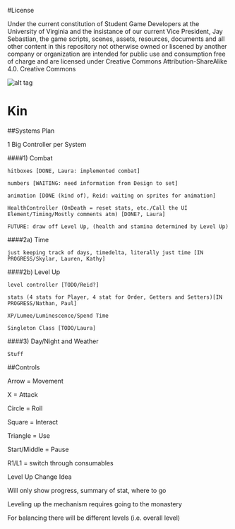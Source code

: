 #License

Under the current constitution of Student Game Developers at the University of Virginia and the insistance of our current Vice President, Jay Sebastian, the game scripts, scenes, assets, resources, documents and all other content in this repository not otherwise owned or liscened by another company or organization are intended for public use and consumption free of charge and are licensed under Creative Commons Attribution-ShareAlike 4.0. Creative Commons 

![alt tag](https://camo.githubusercontent.com/e170e276291254896665fa8f612b99fe5b7dd005/68747470733a2f2f692e6372656174697665636f6d6d6f6e732e6f72672f6c2f62792d73612f342e302f38387833312e706e67)


# Kin

##Systems Plan

1 Big Controller per System

####1) Combat

	hitboxes [DONE, Laura: implemented combat]
  
	numbers [WAITING: need information from Design to set]
  
	animation [DONE (kind of), Reid: waiting on sprites for animation]
  
	HealthController (OnDeath = reset stats, etc./Call the UI Element/Timing/Mostly comments atm) [DONE?, Laura]
	
	FUTURE: draw off Level Up, (health and stamina determined by Level Up)
  
####2a) Time

	just keeping track of days, timedelta, literally just time [IN PROGRESS/Skylar, Lauren, Kathy]

  
####2b) Level Up

	level controller [TODO/Reid?]
  
	stats (4 stats for Player, 4 stat for Order, Getters and Setters)[IN PROGRESS/Nathan, Paul]
  
	XP/Lumee/Luminescence/Spend Time
  
	Singleton Class [TODO/Laura]
  
####3) Day/Night and Weather

	Stuff
	
	
##Controls

Arrow = Movement

X = Attack

Circle = Roll

Square = Interact

Triangle = Use

Start/Middle = Pause

R1/L1 = switch through consumables


Level Up Change Idea

Will only show progress, summary of stat, where to go

Leveling up the mechanism requires going to the monastery

For balancing there will be different levels (i.e. overall level)

